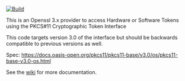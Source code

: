 [![Build](https://github.com/latchset/pkcs11-provider/actions/workflows/build.yml/badge.svg)](https://github.com/latchset/pkcs11-provider/actions/workflows/build.yml)

This is an Openssl 3.x provider to access Hardware or Software Tokens
using the PKCS#11 Cryptographic Token Interface

This code targets version 3.0 of the interface but should be backwards
compatible to previous versions as well.

Spec:
https://docs.oasis-open.org/pkcs11/pkcs11-base/v3.0/os/pkcs11-base-v3.0-os.html

See the [wiki](https://github.com/latchset/pkcs11-provider/wiki) for more
documentation.
